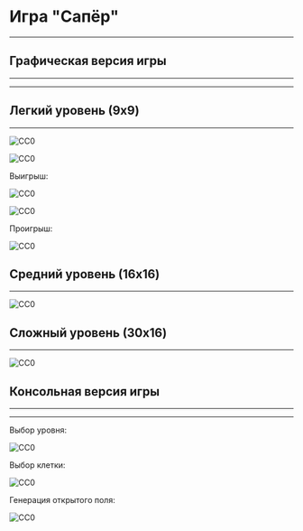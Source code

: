 Игра "Сапёр"
===================================
___________________________________

Графическая версия игры
-----------------------------------
___________________________________
___________________________________

Легкий уровень (9x9)
-----------------------------------
___________________________________

![CC0](https://github.com/Panchenko-Vlad/java-lessons/blob/master/Minesweeper/src/Screenshots/easy1.png)

![CC0](https://github.com/Panchenko-Vlad/java-lessons/blob/master/Minesweeper/src/Screenshots/easy2.png)

Выигрыш:

![CC0](https://github.com/Panchenko-Vlad/java-lessons/blob/master/Minesweeper/src/Screenshots/easy3.png)

![CC0](https://github.com/Panchenko-Vlad/java-lessons/blob/master/Minesweeper/src/Screenshots/easy4.png)

Проигрыш:

![CC0](https://github.com/Panchenko-Vlad/java-lessons/blob/master/Minesweeper/src/Screenshots/easy5.png)

Средний уровень (16x16)
-----------------------------------
___________________________________

![CC0](https://github.com/Panchenko-Vlad/java-lessons/blob/master/Minesweeper/src/Screenshots/medium1.png)

Сложный уровень (30x16)
-----------------------------------
___________________________________

![CC0](https://github.com/Panchenko-Vlad/java-lessons/blob/master/Minesweeper/src/Screenshots/expert1.png)

Консольная версия игры
-----------------------------------
___________________________________
___________________________________

Выбор уровня:

![CC0](https://github.com/Panchenko-Vlad/java-lessons/blob/master/Minesweeper/src/Screenshots/console1.png)

Выбор клетки:

![CC0](https://github.com/Panchenko-Vlad/java-lessons/blob/master/Minesweeper/src/Screenshots/console2.png)

Генерация открытого поля:

![CC0](https://github.com/Panchenko-Vlad/java-lessons/blob/master/Minesweeper/src/Screenshots/console3.png)
